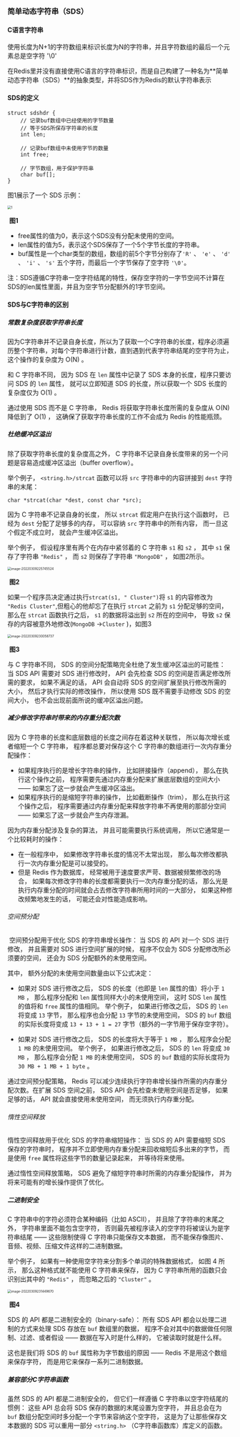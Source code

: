 ### 简单动态字符串（SDS）

#### **C语言字符串**

使用长度为N+1的字符数组来标识长度为N的字符串，并且字符数组的最后一个元素总是空字符 '\0'

在Redis里并没有直接使用C语言的字符串标识，而是自己构建了一种名为**简单动态字符串（SDS）**的抽象类型，并将SDS作为Redis的默认字符串表示

#### SDS的定义

```shell
struct sdshdr {
	// 记录buf数组中已经使用的字节数量
	// 等于SDS所保存字符串的长度
	int	len;
	
	// 记录buf数组中未使用字节的数量
	int free;
	
	// 字节数组，用于保护字符串
	char buf[];
}
```

图1展示了一个 SDS 示例：

<img src="/Users/chunbo/daydayup/Redis/简单动态字符串.assets/1.png" alt="1" style="zoom:50%;" />

​																						**图1**

- free属性的值为0，表示这个SDS没有分配未使用的空间。
- len属性的值为5，表示这个SDS保存了一个5个字节长度的字符串。
- buf属性是一个char类型的数组，数组的前5个字节分别存了`'R'` 、 `'e'` 、 `'d'` 、 `'i'` 、 `'s'` 五个字符，而最后一个字节保存了空字符 `'\0'`。

注：SDS遵循C字符串一空字符结尾的特性，保存空字符的一字节空间不计算在SDS的len属性里面，并且为空字节分配额外的1字节空间。

#### SDS与C字符串的区别

##### 常数复杂度获取字符串长度

因为C字符串并不记录自身长度，所以为了获取一个C字符串的长度，程序必须遍历整个字符串，对每个字符串进行计数，直到遇到代表字符串结尾的空字符为止，这个操作的复杂度为 O(N) 。

和 C 字符串不同， 因为 SDS 在 `len` 属性中记录了 SDS 本身的长度，程序只要访问 SDS 的 `len` 属性， 就可以立即知道 SDS 的长度，所以获取一个 SDS 长度的复杂度仅为 O(1) 。

通过使用 SDS 而不是 C 字符串， Redis 将获取字符串长度所需的复杂度从 O(N) 降低到了 O(1) ， 这确保了获取字符串长度的工作不会成为 Redis 的性能瓶颈。

##### 杜绝缓冲区溢出

除了获取字符串长度的复杂度高之外， C 字符串不记录自身长度带来的另一个问题是容易造成缓冲区溢出（buffer overflow）。

举个例子， `<string.h>/strcat` 函数可以将 `src` 字符串中的内容拼接到 `dest` 字符串的末尾：

```shell
char *strcat(char *dest, const char *src);
```

因为 C 字符串不记录自身的长度， 所以 `strcat` 假定用户在执行这个函数时， 已经为 `dest` 分配了足够多的内存， 可以容纳 `src` 字符串中的所有内容， 而一旦这个假定不成立时， 就会产生缓冲区溢出。

举个例子， 假设程序里有两个在内存中紧邻着的 C 字符串 `s1` 和 `s2` ， 其中 `s1` 保存了字符串 `"Redis"` ， 而 `s2` 则保存了字符串 `"MongoDB"` ， 如图2所示。

<img src="/Users/chunbo/daydayup/Redis/简单动态字符串.assets/image-20220309225745524.png" alt="image-20220309225745524" style="zoom:50%;" />



​																					**图2**

如果一个程序员决定通过执行`strcat(s1, " Cluster")`将 `s1` 的内容修改为 `"Redis Cluster"`,但粗心的他却忘了在执行 `strcat` 之前为 `s1` 分配足够的空间， 那么在 `strcat` 函数执行之后， `s1` 的数据将溢出到 `s2` 所在的空间中， 导致 `s2` 保存的内容被意外地修改(`MongoDB` ->`Cluster` )，如图3

<img src="/Users/chunbo/daydayup/Redis/简单动态字符串.assets/image-20220309230058737.png" alt="image-20220309230058737" style="zoom:50%;" />

​																					**图3**

与 C 字符串不同， SDS 的空间分配策略完全杜绝了发生缓冲区溢出的可能性： 当 SDS API 需要对 SDS 进行修改时， API 会先检查 SDS 的空间是否满足修改所需的要求， 如果不满足的话， API 会自动将 SDS 的空间扩展至执行修改所需的大小， 然后才执行实际的修改操作， 所以使用 SDS 既不需要手动修改 SDS 的空间大小， 也不会出现前面所说的缓冲区溢出问题。

##### 减少修改字符串时带来的内存重分配次数

因为 C 字符串的长度和底层数组的长度之间存在着这种关联性， 所以每次增长或者缩短一个 C 字符串， 程序都总要对保存这个 C 字符串的数组进行一次内存重分配操作：

- 如果程序执行的是增长字符串的操作， 比如拼接操作（append）， 那么在执行这个操作之前， 程序需要先通过内存重分配来扩展底层数组的空间大小 —— 如果忘了这一步就会产生缓冲区溢出。
- 如果程序执行的是缩短字符串的操作， 比如截断操作（trim）， 那么在执行这个操作之后， 程序需要通过内存重分配来释放字符串不再使用的那部分空间 —— 如果忘了这一步就会产生内存泄漏。

因为内存重分配涉及复杂的算法， 并且可能需要执行系统调用， 所以它通常是一个比较耗时的操作：

- 在一般程序中， 如果修改字符串长度的情况不太常出现， 那么每次修改都执行一次内存重分配是可以接受的。
- 但是 Redis 作为数据库， 经常被用于速度要求严苛、数据被频繁修改的场合， 如果每次修改字符串的长度都需要执行一次内存重分配的话， 那么光是执行内存重分配的时间就会占去修改字符串所用时间的一大部分， 如果这种修改频繁地发生的话， 可能还会对性能造成影响。

###### 空间预分配

​	空间预分配用于优化 SDS 的字符串增长操作： 当 SDS 的 API 对一个 SDS 进行修改， 并且需要对 SDS 进行空间扩展的时候， 程序不仅会为 SDS 分配修改所必须要的空间， 还会为 SDS 分配额外的未使用空间。

其中， 额外分配的未使用空间数量由以下公式决定：

- 如果对 SDS 进行修改之后， SDS 的长度（也即是 `len` 属性的值）将小于 `1 MB` ， 那么程序分配和 `len` 属性同样大小的未使用空间， 这时 SDS `len` 属性的值将和 `free` 属性的值相同。 举个例子， 如果进行修改之后， SDS 的 `len` 将变成 `13` 字节， 那么程序也会分配 `13` 字节的未使用空间， SDS 的 `buf` 数组的实际长度将变成 `13 + 13 + 1 = 27` 字节（额外的一字节用于保存空字符）。

- 如果对 SDS 进行修改之后， SDS 的长度将大于等于 `1 MB` ， 那么程序会分配 `1 MB` 的未使用空间。 举个例子， 如果进行修改之后， SDS 的 `len` 将变成 `30 MB` ， 那么程序会分配 `1 MB` 的未使用空间， SDS 的 `buf` 数组的实际长度将为 `30 MB + 1 MB + 1 byte` 。

通过空间预分配策略， Redis 可以减少连续执行字符串增长操作所需的内存重分配次数。在扩展 SDS 空间之前， SDS API 会先检查未使用空间是否足够， 如果足够的话， API 就会直接使用未使用空间， 而无须执行内存重分配。

###### 惰性空间释放

惰性空间释放用于优化 SDS 的字符串缩短操作： 当 SDS 的 API 需要缩短 SDS 保存的字符串时， 程序并不立即使用内存重分配来回收缩短后多出来的字节， 而是使用 `free` 属性将这些字节的数量记录起来， 并等待将来使用。

通过惰性空间释放策略， SDS 避免了缩短字符串时所需的内存重分配操作， 并为将来可能有的增长操作提供了优化。

##### 二进制安全

C 字符串中的字符必须符合某种编码（比如 ASCII）， 并且除了字符串的末尾之外， 字符串里面不能包含空字符， 否则最先被程序读入的空字符将被误认为是字符串结尾 —— 这些限制使得 C 字符串只能保存文本数据， 而不能保存像图片、音频、视频、压缩文件这样的二进制数据。

举个例子， 如果有一种使用空字符来分割多个单词的特殊数据格式， 如图 4 所示， 那么这种格式就不能使用 C 字符串来保存， 因为 C 字符串所用的函数只会识别出其中的 `"Redis"` ， 而忽略之后的 `"Cluster"` 。

<img src="/Users/chunbo/daydayup/Redis/简单动态字符串.assets/image-20220309231449670.png" alt="image-20220309231449670" style="zoom:50%;" />

​																						**图4**

SDS 的 API 都是二进制安全的（binary-safe）： 所有 SDS API 都会以处理二进制的方式来处理 SDS 存放在 `buf` 数组里的数据， 程序不会对其中的数据做任何限制、过滤、或者假设 —— 数据在写入时是什么样的， 它被读取时就是什么样。

这也是我们将 SDS 的 `buf` 属性称为字节数组的原因 —— Redis 不是用这个数组来保存字符， 而是用它来保存一系列二进制数据。

##### 兼容部分C字符串函数

虽然 SDS 的 API 都是二进制安全的， 但它们一样遵循 C 字符串以空字符结尾的惯例： 这些 API 总会将 SDS 保存的数据的末尾设置为空字符， 并且总会在为 `buf` 数组分配空间时多分配一个字节来容纳这个空字符， 这是为了让那些保存文本数据的 SDS 可以重用一部分 `<string.h>` （C字符串函数库）库定义的函数。